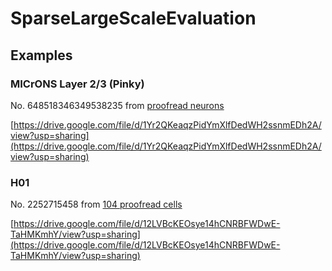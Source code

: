# SparseLargeScaleEvaluation

## Examples

### MICrONS Layer 2/3 (Pinky)

No. 648518346349538235 from [proofread neurons](https://www.microns-explorer.org/phase1)

[https://drive.google.com/file/d/1Yr2QKeaqzPidYmXlfDedWH2ssnmEDh2A/view?usp=sharing](https://drive.google.com/file/d/1Yr2QKeaqzPidYmXlfDedWH2ssnmEDh2A/view?usp=sharing)

### H01

No. 2252715458 from [104 proofread cells](https://h01-release.storage.googleapis.com/data.html)

[https://drive.google.com/file/d/12LVBcKEOsye14hCNRBFWDwE-TaHMKmhY/view?usp=sharing](https://drive.google.com/file/d/12LVBcKEOsye14hCNRBFWDwE-TaHMKmhY/view?usp=sharing)
